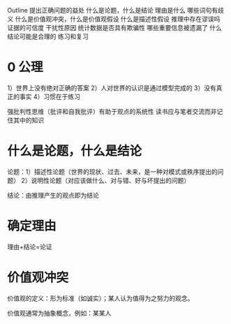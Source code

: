 Outline
提出正确问题的益处
什么是论题，什么是结论
理由是什么
哪些词句有歧义
什么是价值观冲突，什么是价值观假设
什么是描述性假设
推理中存在谬误吗
证据的可信度
干扰性原因
统计数据是否具有欺骗性
哪些重要信息被遗漏了
什么结论可能是合理的
练习和复习

# 0 公理

1）世界上没有绝对正确的答案
2）人对世界的认识是通过模型完成的
3）没有真正的事实
4）习惯在于练习

强批判性思维（批评和自我批评）有助于观点的系统性
读书应与笔者交流而非记住其中的知识

# 什么是论题，什么是结论

论题：1）描述性论题（世界的现状、过去、未来，是一种对模式或秩序提出的问题） 2）说明性论题（对应该做什么、对与错、好与坏提出的问题）

结论：由推理产生的观点即为结论

# 确定理由

理由+结论=论证

# 价值观冲突

价值观的定义：形为标准（如诚实）；某人认为值得为之努力的观念。

价值观通常为抽象概念，例如：某某人